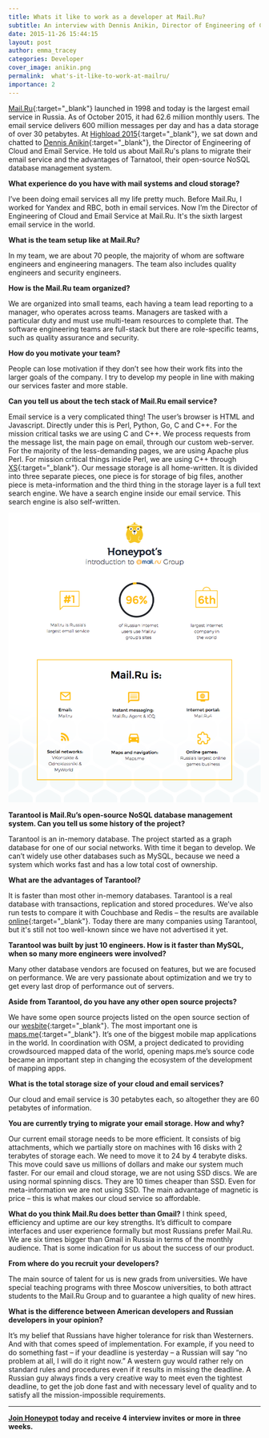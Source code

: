 ```yaml
---
title: Whats it like to work as a developer at Mail.Ru?
subtitle: An interview with Dennis Anikin, Director of Engineering of Cloud and Email Service
date: 2015-11-26 15:44:15
layout: post
author: emma_tracey
categories: Developer
cover_image: anikin.png
permalink:  what's-it-like-to-work-at-mailru/
importance: 2
---
```


[Mail.Ru][1]{:target="_blank"} launched in 1998 and today is the largest email service in Russia. As of October 2015, it had 62.6 million monthly users. The email service delivers 600 million messages per day and has a data storage of over 30 petabytes. At [Highload 2015][2]{:target="_blank"}, we sat down and chatted to [Dennis Anikin][3]{:target="_blank"}, the Director of Engineering of Cloud and Email Service. He told us about Mail.Ru's plans to migrate their email service and the advantages of Tarnatool, their open-source NoSQL database management system.

<!--more--> 


**What experience do you have with mail systems and cloud storage?**

I’ve been doing email services all my life pretty much.  Before Mail.Ru, I worked for Yandex and RBC, both in email services.  Now I’m the Director of Engineering of Cloud and Email Service at Mail.Ru. It's the sixth largest email service in the world.

**What is the team setup like at Mail.Ru?**

In my team, we are about 70 people, the majority of whom are software engineers and engineering managers. The team also includes quality engineers and security engineers.

**How is the Mail.Ru team organized?**

We are organized into small teams, each having a team lead reporting to a manager, who operates across teams. Managers are tasked with a particular duty and must use multi-team resources to complete that. The software engineering teams are full-stack but there are role-specific teams, such as quality assurance and security.

**How do you motivate your team?**

People can lose motivation if they don’t see how their work fits into the larger goals of the company. I try to develop my people in line with making our services faster and more stable.

**Can you tell us about the tech stack of Mail.Ru email service?**

Email service is a very complicated thing! The user’s browser is HTML and Javascript. Directly under this is Perl, Python, Go, C and C++. For the mission critical tasks we are using C and C++. We process requests from the message list, the main page on email, through our custom web-server. For the majority of the less-demanding pages, we are using Apache plus Perl. For mission critical things inside Perl, we are using C++ through [XS][4]{:target="_blank"}. Our message storage is all home-written. It is divided into three separate pieces, one piece is for storage of big files, another piece is meta-information and the third thing in the storage layer is a full text search engine. We have a search engine inside our email service. This search engine is also self-written.

![mail.ru group structure](/assets/images/mailru.png)

**Tarantool is Mail.Ru’s open-source NoSQL database management system. Can you tell us some history of the project?**

Tarantool is an in-memory database. The project started as a graph database for one of our social networks.  With time it began to develop. We can’t widely use other databases such as MySQL, because we need a system which works fast and has a low total cost of ownership.

**What are the advantages of Tarantool?**

It is faster than most other in-memory databases. Tarantool is a real database with transactions, replication and stored procedures. We’ve also run tests to compare it with Couchbase and Redis – the results are available [online][5]{:target="_blank"}.  Today there are many companies using Tarantool, but it's still not too well-known since we have not advertised it yet.

**Tarantool was built by just 10 engineers. How is it faster than MySQL, when so many more engineers were involved?**

Many other database vendors are focused on features, but we are focused on performance. We are very passionate about optimization and we try to get every last drop of performance out of servers.

**Aside from Tarantool, do you have any other open source projects?**

We have some open source projects listed on the open source section of our [wesbite][6]{:target="_blank"}. The most important one is [maps.me][7]{:target="_blank"}. It’s one of the biggest mobile map applications in the world. In coordination with OSM, a project dedicated to providing crowdsourced mapped data of the world, opening maps.me’s source code became an important step in changing the ecosystem of the development of mapping apps.

**What is the total storage size of your cloud and email services?**

Our cloud and email service is 30 petabytes each, so altogether they are 60 petabytes of information.

**You are currently trying to migrate your email storage. How and why?**

Our current email storage needs to be more efficient. It consists of big attachments, which we partially store on machines with 16 disks with 2 terabytes of storage each.  We need to move it to 24 by 4 terabyte disks. This move could save us millions of dollars and make our system much faster. For our email and cloud storage, we are not using SSD discs. We are using normal spinning discs. They are 10 times cheaper than SSD. Even for meta-information we are not using SSD. The main advantage of magnetic is price – this is what makes our cloud service so affordable.

**What do you think Mail.Ru does better than Gmail?**
I think speed, efficiency and uptime are our key strengths. It’s difficult to compare interfaces and user experience formally but most Russians prefer Mail.Ru. We are six times bigger than Gmail in Russia in terms of the monthly audience. That is some indication for us about the success of our product.

**From where do you recruit your developers?**

The main source of talent for us is new grads from universities. We have special teaching programs with three Moscow universities, to both attract students to the Mail.Ru Group and to guarantee a high quality of new hires.

**What is the difference between American developers and Russian developers in your opinion?**

It’s my belief that Russians have higher tolerance for risk than Westerners. And with that comes speed of implementation. For example, if you need to do something fast – if your deadline is yesterday – a Russian will say “no problem at all, I will do it right now.” A western guy would rather rely on standard rules and procedures even if it results in missing the deadline. A Russian guy always finds a very creative way to meet even the tightest deadline, to get the job done fast and with necessary level of quality and to satisfy all the mission-impossible requirements.

***

**[Join Honeypot][8] today and receive 4 interview invites or more in three weeks.**

[1]: https://mail.Ru "mail.Ru homepage"
[2]: http://highload.co/ "Highload Conference"
[3]: https://www.linkedin.com/in/dennis-anikin-b3898526 "Dennis Anikin"
[4]: https://en.wikipedia.org/wiki/XS_%28Perl%29 "What is XS?"
[5]: http://articles.rvncerr.org/how-to-chose-an-in-memory-nosql-solution-performance-measuring/ "Tarantool Comparison"
[6]: http://opensource.mail.ru/
[7]: http://maps.me/en/home
[8]: https://app.honeypot.io/users/sign_up?utm_source=blog&utm_medium=organic&utm_term=e&utm_content=151107&utm_campaign=dev-no
